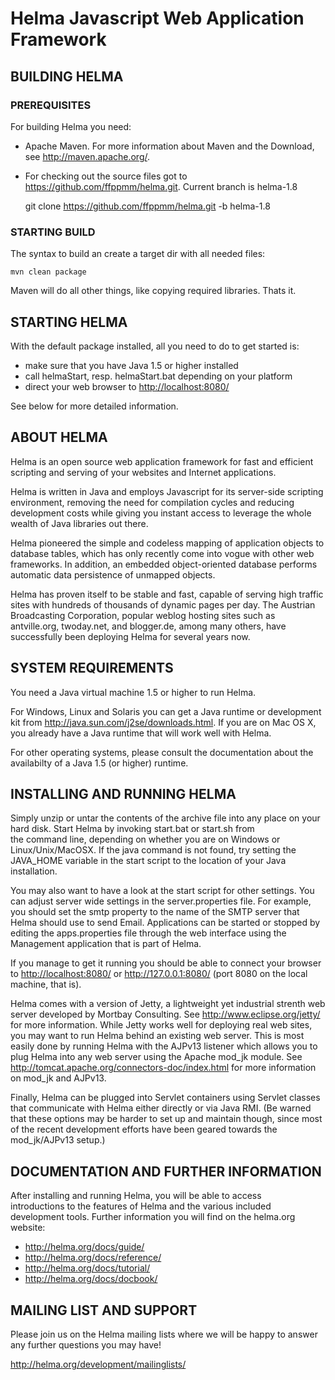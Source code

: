 Helma Javascript Web Application Framework
==========================================

BUILDING HELMA
--------------
### PREREQUISITES ###

For building Helma you need:
 * Apache Maven. For more information about Maven and the 
 Download, see <http://maven.apache.org/>.
 * For checking out the source files got to <https://github.com/ffppmm/helma.git>. 
 Current branch is helma-1.8
 
    git clone https://github.com/ffppmm/helma.git -b helma-1.8

### STARTING BUILD ###

The syntax to build an create a target dir with all needed files:

    mvn clean package

Maven will do all other things, like copying required libraries. Thats it.

STARTING HELMA
--------------
With the default package installed, all you need to do to get 
started is:
 * make sure that you have Java 1.5 or higher installed
 * call helmaStart, resp. helmaStart.bat depending on your platform
 * direct your web browser to <http://localhost:8080/>

See below for more detailed information.

ABOUT HELMA
-----------

Helma is an open source web application framework for fast 
and efficient scripting and serving of your websites and 
Internet applications.

Helma is written in Java and employs Javascript for its server-side 
scripting environment, removing the need for compilation cycles and 
reducing development costs while giving you instant access to leverage 
the whole wealth of Java libraries out there.

Helma pioneered the simple and codeless mapping of application objects 
to database tables, which has only recently come into vogue with other 
web frameworks. In addition, an embedded object-oriented database 
performs automatic data persistence of unmapped objects.

Helma has proven itself to be stable and fast, capable of serving high 
traffic sites with hundreds of thousands of dynamic pages per day. The 
Austrian Broadcasting Corporation, popular weblog hosting sites such 
as antville.org, twoday.net, and blogger.de, among many others, have 
successfully been deploying Helma for several years now.

SYSTEM REQUIREMENTS
-------------------

You need a Java virtual machine 1.5 or higher to run Helma.

For Windows, Linux and Solaris you can get a Java runtime or development 
kit from <http://java.sun.com/j2se/downloads.html>. If you are on Mac OS X, 
you already have a Java runtime that will work well with Helma.

For other operating systems, please consult the documentation about the 
availabilty of a Java 1.5 (or higher) runtime.

INSTALLING AND RUNNING HELMA
----------------------------

Simply unzip or untar the contents of the archive file into any place 
on your hard disk. Start Helma by invoking start.bat or start.sh from  
the command line, depending on whether you are on Windows or 
Linux/Unix/MacOSX. If the java command is not found, try setting the
JAVA_HOME variable in the start script to the location of your Java
installation. 

You may also want to have a look at the start script for other settings.
You can adjust server wide settings in the server.properties file. For
example, you should set the smtp property to the name of the SMTP server
that Helma should use to send Email. Applications can be started or
stopped by editing the apps.properties file through the web interface
using the Management application that is part of Helma.

If you manage to get it running you should be able to connect your
browser to <http://localhost:8080/> or <http://127.0.0.1:8080/> 
(port 8080 on the local machine, that is).

Helma comes with a version of Jetty, a lightweight yet industrial strenth
web server developed by Mortbay Consulting. See <http://www.eclipse.org/jetty/>
for more information. While Jetty works well for deploying real web sites,
you may want to run Helma behind an existing web server. This is most
easily done by running Helma with the AJPv13 listener which allows you to
plug Helma into any web server using the Apache mod_jk module. See
<http://tomcat.apache.org/connectors-doc/index.html> for more 
information on mod_jk and AJPv13.

Finally, Helma can be plugged into Servlet containers using Servlet
classes that communicate with Helma either directly or via Java RMI.
(Be warned that these options may be harder to set up and maintain though,
since most of the recent development efforts have been geared towards the
mod_jk/AJPv13 setup.)

DOCUMENTATION AND FURTHER INFORMATION
-------------------------------------

After installing and running Helma, you will be able to access  
introductions to the features of Helma and the various included 
development tools. Further information you will find on the helma.org 
website:

 * <http://helma.org/docs/guide/>
 * <http://helma.org/docs/reference/>
 * <http://helma.org/docs/tutorial/>
 * <http://helma.org/docs/docbook/>


MAILING LIST AND SUPPORT
------------------------

Please join us on the Helma mailing lists where we will be happy to 
answer any further questions you may have!

<http://helma.org/development/mailinglists/>
